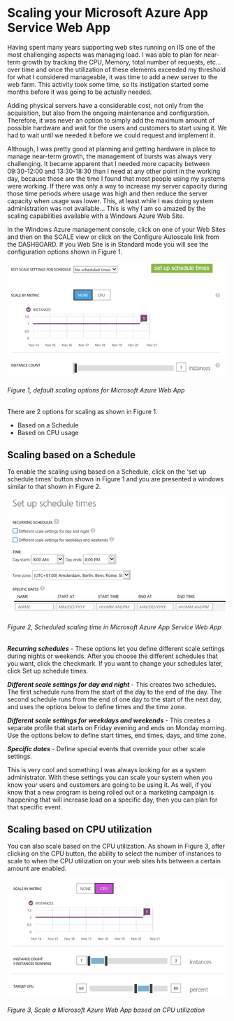 # Scaling your Microsoft Azure App Service Web App

Having spent many years supporting web sites running on IIS one of the most challenging aspects was managing load.  I was able to plan for near-term growth by tracking the CPU, Memory, total number of requests, etc… over time and once the utilization of these elements exceeded my threshold for what I considered manageable, it was time to add a new server to the web farm.  This activity took some time, so its instigation started some months before it was going to be actually needed.

Adding physical servers have a considerable cost, not only from the acquisition, but also from the ongoing maintenance and configuration.  Therefore, it was never an option to simply add the maximum amount of possible hardware and wait for the users and customers to start using it.  We had to wait until we needed it before we could request and implement it.

Although, I was pretty good at planning and getting hardware in place to manage near-term growth, the management of bursts was always very challenging.  It became apparent that I needed more capacity between 09:30-12:00 and 13:30-18:30 than I need at any other point in the working day, because those are the time I found that most people using my systems were working.  If there was only a way to increase my server capacity during those time periods where usage was high and then reduce the server capacity when usage was lower.  This, at least while I was doing system administration was not available…  This is why I am so amazed by the scaling capabilities available with a Windows Azure Web Site.

In the Windows Azure management console, click on one of your Web Sites and then on the SCALE view or click on the Configure Autoscale link from the DASHBOARD.  If you Web Site is in Standard mode you will see the configuration options shown in Figure 1.

![default scaling options for Microsoft Azure Web App][FIGURE1]
###### Figure 1, default scaling options for Microsoft Azure Web App

There are 2 options for scaling as shown in Figure 1.

+ Based on a Schedule
+ Based on CPU usage

## Scaling based on a Schedule

To enable the scaling using based on a Schedule, click on the ‘set up schedule times’ button shown in Figure 1 and you are presented a windows similar to that shown in Figure 2.

![Scheduled scaling time in Microsoft Azure App Service Web App][FIGURE2]
###### Figure 2, Scheduled scaling time in Microsoft Azure App Service Web App

***Recurring schedules*** - These options let you define different scale settings during nights or weekends. After you choose the different schedules that you want, click the checkmark. If you want to change your schedules later, click Set up schedule times.

***Different scale settings for day and night*** - This creates two schedules. The first schedule runs from the start of the day to the end of the day. The second schedule runs from the end of one day to the start of the next day, and uses the options below to define times and the time zone.

***Different scale settings for weekdays and weekends*** - This creates a separate profile that starts on Friday evening and ends on Monday morning. Use the options below to define start times, end times, days, and time zone.

***Specific dates*** - Define special events that override your other scale settings.

This is very cool and something I was always looking for as a system administrator.  With these settings you can scale your system when you know your users and customers are going to be using it.  As well, if you know that a new program is being rolled out or a marketing campaign is happening that will increase load on a specific day, then you can plan for that specific event.

## Scaling based on CPU utilization

You can also scale based on the CPU utilization.  As shown in Figure 3, after clicking on the CPU button, the ability to select the number of instances to scale to when the CPU utilization on your web sites hits between a certain amount are enabled.

![Scale a Microsoft Azure Web App based on CPU utilization][FIGURE3]
###### Figure 3, Scale a Microsoft Azure Web App based on CPU utilization


[FIGURE1]: ../images/2013/msdn-0316.png "Figure 1, default scaling options for Microsoft Azure Web App"
[FIGURE2]: ../images/2013/msdn-0317.png "Figure 2, Scheduled scaling time in Microsoft Azure App Service Web App"
[FIGURE3]: ../images/2013/msdn-0318.png "Figure 3, Scale a Microsoft Azure Web App based on CPU utilization"
